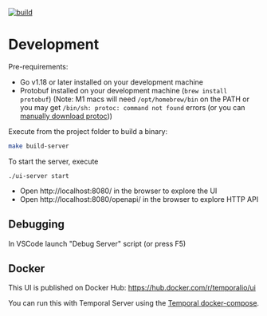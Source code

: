 [![build](https://github.com/temporal/ui-server/v2/actions/workflows/test.yml/badge.svg)](https://github.com/temporalio/ui-server/actions/workflows/test.yml)

# Development
Pre-requirements:
 - Go v1.18 or later installed on your development machine
 - Protobuf installed on your development machine (`brew install protobuf`) (Note: M1 macs will need `/opt/homebrew/bin` on the PATH or you may get `/bin/sh: protoc: command not found` errors (or you can [manually download protoc](http://google.github.io/proto-lens/installing-protoc.html)))

Execute from the project folder to build a binary:
``` bash
make build-server
```

To start the server, execute
```
./ui-server start
```

- Open http://localhost:8080/ in the browser to explore the UI
- Open http://localhost:8080/openapi/ in the browser to explore HTTP API

## Debugging
In VSCode launch "Debug Server" script (or press F5)

## Docker
This UI is published on Docker Hub: https://hub.docker.com/r/temporalio/ui

You can run this with Temporal Server using the [Temporal docker-compose](https://github.com/temporalio/docker-compose/blob/main/docker-compose.yml).
